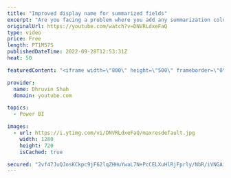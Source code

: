 ```yaml
---
title: "Improved display name for summarized fields"
excerpt: "Are you facing a problem where you add any summarization column and it is adding \"Sum of\", \"Count of\", \"Average of\" value in your header? Then this is the perfect solution. With September 2022 Power BI Desktop update now you can turn on one feature to improve Display name for your summarized field. Let's"
originalUrl: https://youtube.com/watch?v=DNVRLdxeFaQ
type: video
price: Free
length: PT1M57S
publishedDateTime: 2022-09-28T12:53:31Z
heat: 50

featuredContent: "<iframe width=\"800\" height=\"500\" frameborder=\"0\" src=\"https://www.youtube.com/embed/DNVRLdxeFaQ\" allow=\"accelerometer; autoplay; encrypted-media; gyroscope; picture-in-picture\" allowfullscreen></iframe>"

provider:
  name: Dhruvin Shah
  domain: youtube.com

topics:
  - Power BI

images:
  - url: https://i.ytimg.com/vi/DNVRLdxeFaQ/maxresdefault.jpg
    width: 1280
    height: 720
    isCached: true

secured: "2vf47JuQJosKCkpc9jF62lqZHHuYwaL7N+PcCELXuHlRjFprly/NbR/iVNGAiKaRxQjTBDca3QTAfmA4CYUHidlTpTjdnus1+giUrf0QOWvYrczZJgkAk1ZAFmuh2EBov9afdMjKOp1y6QVj6FVb6vzZnI19jyaB1vky8WTQmwsn31XuU/0fgxNilNjxX+ffU6EYklr5E1nrHgCd+BR59VcGMHkb8vMHOXRgAjfYoMXMxLSXlowCPz32ct1QE0iTdXXd1tnfpWpCbwMzRfIfHrX8EJ/73C5xKMDRT9W51jWeDhtC1J/jlo56koUJydvqSEm0768BIzxBhkPBzLf34d/tm7qVqkaXkQWuPi8vr8MSrDROqZc6SGYNFHw8r3HcdCc+QmGYiTG6OhHCyAJQ8tE5I3x0ALxa/6Tz/HbLjJY=;4jNKozgQgMRPyXe2YM+gww=="
---
```


